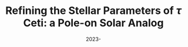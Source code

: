 ---
title: 'Refining the Stellar Parameters of ${\ensuremath{\tau}}$ Ceti: a Pole-on Solar Analog'
collection: publications
category: manuscripts
permalink: /publication/tau-ceti
# excerpt: 'This paper is about the number 1. The number 2 is left for future work.'
date: 2023-
venue: 'Astronomical Journal'
paperurl: 'https://iopscience.iop.org/article/10.3847/1538-3881/ace906/pdf'
bibtexurl: 'http://academicpages.github.io/files/bibtex1.bib'
citation: 'Korolik, M., Roettenbacher, R. M., Fischer, D. A., et al. 2023, AJ, 166, 123'
---